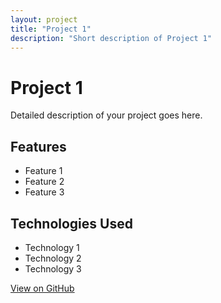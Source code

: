 ```yaml
---
layout: project
title: "Project 1"
description: "Short description of Project 1"
---
```


# Project 1

Detailed description of your project goes here.

## Features

- Feature 1
- Feature 2
- Feature 3

## Technologies Used

- Technology 1
- Technology 2
- Technology 3

[View on GitHub](https://github.com/yourusername/project1)